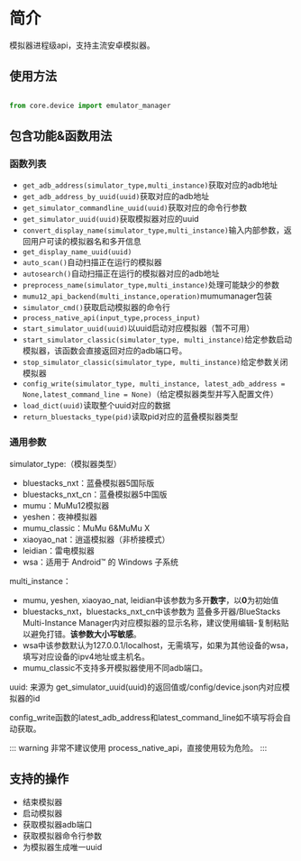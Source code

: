 # 简介

模拟器进程级api，支持主流安卓模拟器。

## 使用方法

```python

from core.device import emulator_manager
```

## 包含功能&函数用法

### 函数列表

- `get_adb_address(simulator_type,multi_instance)`获取对应的adb地址
- `get_adb_address_by_uuid(uuid)`获取对应的adb地址
- `get_simulator_commandline_uuid(uuid)`获取对应的命令行参数
- `get_simulator_uuid(uuid)`获取模拟器对应的uuid
- `convert_display_name(simulator_type,multi_instance)`输入内部参数，返回用户可读的模拟器名和多开信息
- `get_display_name_uuid(uuid)`
- `auto_scan()`自动扫描正在运行的模拟器
- `autosearch()`自动扫描正在运行的模拟器对应的adb地址
- `preprocess_name(simulator_type,multi_instance)`处理可能缺少的参数
- `mumu12_api_backend(multi_instance,operation)`mumumanager包装
- `simulator_cmd()`获取启动模拟器的命令行
- `process_native_api(input_type,process_input)`
- `start_simulator_uuid(uuid)`以uuid启动对应模拟器（暂不可用）
- `start_simulator_classic(simulator_type, multi_instance)`给定参数启动模拟器，该函数会直接返回对应的adb端口号。
- `stop_simulator_classic(simulator_type, multi_instance)`给定参数关闭模拟器
- `config_write(simulator_type, multi_instance, latest_adb_address = None,latest_command_line = None)`（给定模拟器类型并写入配置文件）
- `load_dict(uuid)`读取整个uuid对应的数据
- `return_bluestacks_type(pid)`读取pid对应的蓝叠模拟器类型

### 通用参数

simulator_type:（模拟器类型）

- bluestacks_nxt：蓝叠模拟器5国际版
- bluestacks_nxt_cn：蓝叠模拟器5中国版
- mumu：MuMu12模拟器
- yeshen：夜神模拟器
- mumu_classic：MuMu 6&MuMu X
- xiaoyao_nat：逍遥模拟器（非桥接模式）
- leidian：雷电模拟器
- wsa：适用于 Android™️ 的 Windows 子系统

multi_instance：

- mumu, yeshen, xiaoyao_nat, leidian中该参数为多开**数字**，以**0**为初始值
- bluestacks_nxt，bluestacks_nxt_cn中该参数为 蓝叠多开器/BlueStacks Multi-Instance Manager内对应模拟器的显示名称，建议使用编辑-复制粘贴以避免打错。**该参数大小写敏感**。
- wsa中该参数默认为127.0.0.1/localhost，无需填写，如果为其他设备的wsa，填写对应设备的ipv4地址或主机名。
- mumu_classic不支持多开模拟器使用不同adb端口。

uuid:
来源为 get_simulator_uuid(uuid)的返回值或/config/device.json内对应模拟器的id

config_write函数的latest_adb_address和latest_command_line如不填写将会自动获取。

::: warning
非常不建议使用 process_native_api，直接使用较为危险。
:::

## 支持的操作

- 结束模拟器
- 启动模拟器
- 获取模拟器adb端口
- 获取模拟器命令行参数
- 为模拟器生成唯一uuid
